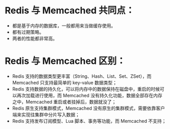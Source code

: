 # Redis 与 Memcached 共同点：

* 都是基于内存的数据库，一般都用来当做缓存使用。
* 都有过期策略。
* 两者的性能都非常高。

# Redis 与 Memcached 区别：

* Redis 支持的数据类型更丰富（String、Hash、List、Set、ZSet），而 Memcached 只支持最简单的 key-value 数据类型；
* Redis 支持数据的持久化，可以将内存中的数据保持在磁盘中，重启的时候可以再次加载进行使用，而 Memcached 没有持久化功能，数据全部存在内存之中，Memcached 重启或者挂掉后，数据就没了；
* Redis 原生支持集群模式，Memcached 没有原生的集群模式，需要依靠客户端来实现往集群中分片写入数据；
* Redis 支持发布订阅模型、Lua 脚本、事务等功能，而 Memcached 不支持；